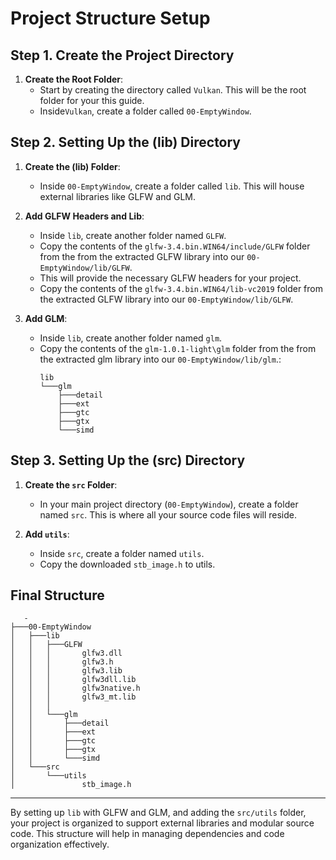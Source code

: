 
# Project Structure Setup

## Step  1. Create the Project Directory

1. **Create the Root Folder**:
   - Start by creating the directory called `Vulkan`. This will be the root folder for your this guide.
   - Inside`Vulkan`, create a folder called `00-EmptyWindow`.

## Step  2. Setting Up the (lib) Directory

1. **Create the (lib) Folder**:
   - Inside `00-EmptyWindow`, create a folder called `lib`. This will house external libraries like GLFW and GLM.

2. **Add GLFW Headers and Lib**:
   - Inside `lib`, create another folder named `GLFW`.
   - Copy the contents of the `glfw-3.4.bin.WIN64/include/GLFW` folder from the from the extracted GLFW library into our `00-EmptyWindow/lib/GLFW`.
   - This will provide the necessary GLFW headers for your project.
   - Copy the contents of the `glfw-3.4.bin.WIN64/lib-vc2019` folder from the extracted GLFW library into our `00-EmptyWindow/lib/GLFW`.

3. **Add GLM**:
   - Inside `lib`, create another folder named `glm`.
   - Copy the contents of the `glm-1.0.1-light\glm` folder from the from the extracted glm library into our `00-EmptyWindow/lib/glm`.:
     ```plaintext
     lib
     └───glm
         ├───detail
         ├───ext
         ├───gtc
         ├───gtx
         └───simd
     ```

## Step  3. Setting Up the (src) Directory

1. **Create the `src` Folder**:
   - In your main project directory (`00-EmptyWindow`), create a folder named `src`. This is where all your source code files will reside.

2. **Add `utils`**:
   - Inside `src`, create a folder named `utils`.
   - Copy the downloaded `stb_image.h` to utils.

## Final Structure

```dotnetcli
   - 
├───00-EmptyWindow
│   ├───lib
│   │   ├───GLFW
│   │   │       glfw3.dll
│   │   │       glfw3.h
│   │   │       glfw3.lib
│   │   │       glfw3dll.lib
│   │   │       glfw3native.h
│   │   │       glfw3_mt.lib
│   │   │
│   │   └───glm
│   │       ├───detail
│   │       ├───ext
│   │       ├───gtc
│   │       ├───gtx
│   │       └───simd
│   └───src
│       └───utils
│               stb_image.h
```



---

By setting up `lib` with GLFW and GLM, and adding the `src/utils` folder, your project is organized to support external libraries and modular source code. This structure will help in managing dependencies and code organization effectively.

